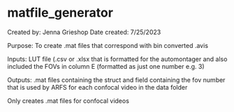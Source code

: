 # matfile_generator


Created by: Jenna Grieshop
Date created: 7/25/2023

Purpose: To create .mat files that correspond with bin converted .avis

Inputs: LUT file (.csv or .xlsx that is formatted for the automontager
and also included the FOVs in column E (formatted as just one number
e.g. 3)

Outputs: .mat files containing the struct and field containing the fov
number that is used by ARFS for each confocal video in the data folder

Only creates .mat files for confocal videos


